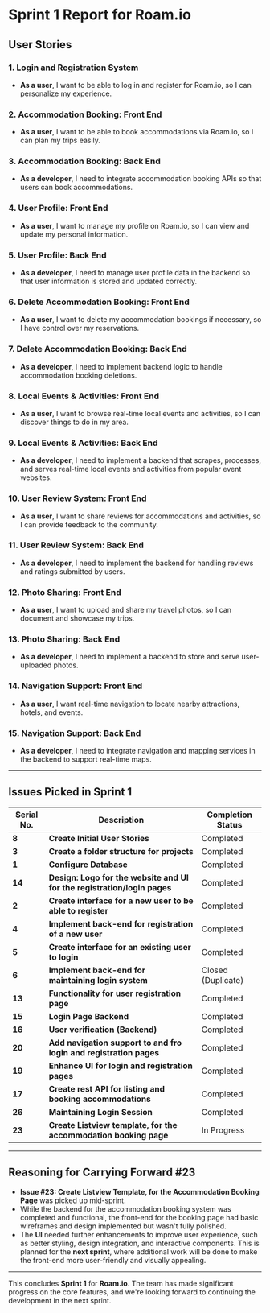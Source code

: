 
# Sprint 1 Report for Roam.io

## **User Stories**

### **1. Login and Registration System**
- **As a user**, I want to be able to log in and register for Roam.io, so I can personalize my experience.

### **2. Accommodation Booking: Front End**
- **As a user**, I want to be able to book accommodations via Roam.io, so I can plan my trips easily.

### **3. Accommodation Booking: Back End**
- **As a developer**, I need to integrate accommodation booking APIs so that users can book accommodations.

### **4. User Profile: Front End**
- **As a user**, I want to manage my profile on Roam.io, so I can view and update my personal information.

### **5. User Profile: Back End**
- **As a developer**, I need to manage user profile data in the backend so that user information is stored and updated correctly.

### **6. Delete Accommodation Booking: Front End**
- **As a user**, I want to delete my accommodation bookings if necessary, so I have control over my reservations.

### **7. Delete Accommodation Booking: Back End**
- **As a developer**, I need to implement backend logic to handle accommodation booking deletions.

### **8. Local Events & Activities: Front End**
- **As a user**, I want to browse real-time local events and activities, so I can discover things to do in my area.

### **9. Local Events & Activities: Back End**
- **As a developer**, I need to implement a backend that scrapes, processes, and serves real-time local events and activities from popular event websites.

### **10. User Review System: Front End**
- **As a user**, I want to share reviews for accommodations and activities, so I can provide feedback to the community.

### **11. User Review System: Back End**
- **As a developer**, I need to implement the backend for handling reviews and ratings submitted by users.

### **12. Photo Sharing: Front End**
- **As a user**, I want to upload and share my travel photos, so I can document and showcase my trips.

### **13. Photo Sharing: Back End**
- **As a developer**, I need to implement a backend to store and serve user-uploaded photos.

### **14. Navigation Support: Front End**
- **As a user**, I want real-time navigation to locate nearby attractions, hotels, and events.

### **15. Navigation Support: Back End**
- **As a developer**, I need to integrate navigation and mapping services in the backend to support real-time maps.

---

## **Issues Picked in Sprint 1**

| **Serial No.** | **Description**                                                         | **Completion Status**     |
|----------------|-------------------------------------------------------------------------|---------------------------|
| **8**          | **Create Initial User Stories**                                          | Completed                 |
| **3**          | **Create a folder structure for projects**                               | Completed                 |
| **1**          | **Configure Database**                                                  | Completed                 |
| **14**         | **Design: Logo for the website and UI for the registration/login pages** | Completed                 |
| **2**          | **Create interface for a new user to be able to register**               | Completed                 |
| **4**          | **Implement back-end for registration of a new user**                    | Completed                 |
| **5**          | **Create interface for an existing user to login**                       | Completed                 |
| **6**          | **Implement back-end for maintaining login system**                      | Closed (Duplicate)        |
| **13**         | **Functionality for user registration page**                            | Completed                 |
| **15**         | **Login Page Backend**                                                  | Completed                 |
| **16**         | **User verification (Backend)**                                         | Completed                 |
| **20**         | **Add navigation support to and fro login and registration pages**      | Completed                 |
| **19**         | **Enhance UI for login and registration pages**                          | Completed                 |
| **17**         | **Create rest API for listing and booking accommodations**               | Completed                 |
| **26**         | **Maintaining Login Session**                                           | Completed                 |
| **23**         | **Create Listview template, for the accommodation booking page**        | In Progress               |

---

## **Reasoning for Carrying Forward #23**

- **Issue #23: Create Listview Template, for the Accommodation Booking Page** was picked up mid-sprint. 
- While the backend for the accommodation booking system was completed and functional, the front-end for the booking page had basic wireframes and design implemented but wasn't fully polished.
- The **UI** needed further enhancements to improve user experience, such as better styling, design integration, and interactive components. This is planned for the **next sprint**, where additional work will be done to make the front-end more user-friendly and visually appealing.

---

This concludes **Sprint 1** for **Roam.io**. The team has made significant progress on the core features, and we're looking forward to continuing the development in the next sprint.

